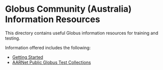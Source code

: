 # Globus Community (Australia) Information Resources

This directory contains useful Globus information resources for training and testing.

Information offered includes the following:

- [Getting Started](./getting_started.md)
- [AARNet Public Globus Test Collections](./aarnet_globus_collections.md)